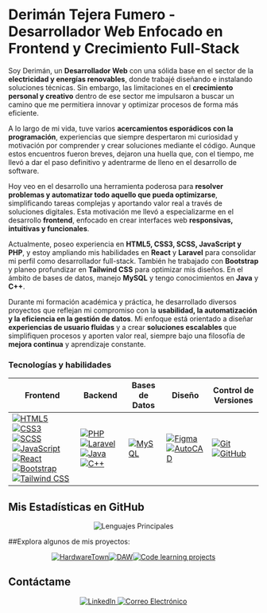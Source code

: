 # Derimán Tejera Fumero - Desarrollador Web Enfocado en Frontend y Crecimiento Full-Stack

Soy Derimán, un **Desarrollador Web** con una sólida base en el sector de la **electricidad y energías renovables**, donde trabajé diseñando e instalando soluciones técnicas. Sin embargo, las limitaciones en el **crecimiento personal y creativo** dentro de ese sector me impulsaron a buscar un camino que me permitiera innovar y optimizar procesos de forma más eficiente.

A lo largo de mi vida, tuve varios **acercamientos esporádicos con la programación**, experiencias que siempre despertaron mi curiosidad y motivación por comprender y crear soluciones mediante el código. Aunque estos encuentros fueron breves, dejaron una huella que, con el tiempo, me llevó a dar el paso definitivo y adentrarme de lleno en el desarrollo de software.

Hoy veo en el desarrollo una herramienta poderosa para **resolver problemas y automatizar todo aquello que pueda optimizarse**, simplificando tareas complejas y aportando valor real a través de soluciones digitales. Esta motivación me llevó a especializarme en el desarrollo **frontend**, enfocado en crear interfaces web **responsivas, intuitivas y funcionales**.

Actualmente, poseo experiencia en **HTML5, CSS3, SCSS, JavaScript y PHP**, y estoy ampliando mis habilidades en **React** y **Laravel** para consolidar mi perfil como desarrollador full-stack. También he trabajado con **Bootstrap** y planeo profundizar en **Tailwind CSS** para optimizar mis diseños. En el ámbito de bases de datos, manejo **MySQL** y tengo conocimientos en **Java** y **C++**.

Durante mi formación académica y práctica, he desarrollado diversos proyectos que reflejan mi compromiso con la **usabilidad, la automatización y la eficiencia en la gestión de datos**. Mi enfoque está orientado a diseñar **experiencias de usuario fluidas** y a crear **soluciones escalables** que simplifiquen procesos y aporten valor real, siempre bajo una filosofía de **mejora continua** y aprendizaje constante.

### Tecnologías y habilidades

| **Frontend** | **Backend** | **Bases de Datos** | **Diseño** | **Control de Versiones** |
|--------------|------------|--------------------|-----------|--------------------------|
| <a href="https://skillicons.dev" title="HTML5"><img src="https://skillicons.dev/icons?i=html" alt="HTML5" /></a> <a href="https://skillicons.dev" title="CSS3"><img src="https://skillicons.dev/icons?i=css" alt="CSS3" /></a> <a href="https://skillicons.dev" title="SCSS"><img src="https://skillicons.dev/icons?i=scss" alt="SCSS" /></a> <a href="https://skillicons.dev" title="JavaScript"><img src="https://skillicons.dev/icons?i=js" alt="JavaScript" /></a> <a href="https://skillicons.dev" title="React"><img src="https://skillicons.dev/icons?i=react" alt="React" /></a> <a href="https://skillicons.dev" title="Bootstrap"><img src="https://skillicons.dev/icons?i=bootstrap" alt="Bootstrap" /></a> <a href="https://skillicons.dev" title="Tailwind CSS"><img src="https://skillicons.dev/icons?i=tailwind" alt="Tailwind CSS" /></a> | <a href="https://skillicons.dev" title="PHP"><img src="https://skillicons.dev/icons?i=php" alt="PHP" /></a> <a href="https://skillicons.dev" title="Laravel"><img src="https://skillicons.dev/icons?i=laravel" alt="Laravel" /></a> <a href="https://skillicons.dev" title="Java"><img src="https://skillicons.dev/icons?i=java" alt="Java" /></a> <a href="https://skillicons.dev" title="C++"><img src="https://skillicons.dev/icons?i=cpp" alt="C++" /></a> | <a href="https://skillicons.dev" title="MySQL"><img src="https://skillicons.dev/icons?i=mysql" alt="MySQL" /></a> | <a href="https://skillicons.dev" title="Figma"><img src="https://skillicons.dev/icons?i=figma" alt="Figma" /></a> <a href="https://skillicons.dev" title="AutoCAD"><img src="https://skillicons.dev/icons?i=autocad" alt="AutoCAD" /></a> | <a href="https://skillicons.dev" title="Git"><img src="https://skillicons.dev/icons?i=git" alt="Git" /></a> <a href="https://skillicons.dev" title="GitHub"><img src="https://skillicons.dev/icons?i=github" alt="GitHub" /></a> |

## Mis Estadísticas en GitHub

<div align="center" style="display: flex; flex-direction: row; flex-wrap: wrap; justify-content: center;">
  <img src="https://github-readme-stats.vercel.app/api/top-langs/?username=deritf&layout=compact&theme=dark" alt="Lenguajes Principales" />
</div>

##Explora algunos de mis proyectos:

<div align="center">
  <p style="display: flex; flex-direction: row; flex-wrap: wrap; justify-content: center;">
    <a href="https://github.com/deritf/project-hardwaretown-store">
      <img src="https://github-readme-stats.vercel.app/api/pin/?username=deritf&repo=project-hardwaretown-store&theme=dark" alt="HardwareTown" />
    </a>
    <a href="https://github.com/deritf/DAW">
      <img src="https://github-readme-stats.vercel.app/api/pin/?username=deritf&repo=DAW&theme=dark" alt="DAW" />
    </a>
    <a href="https://github.com/deritf/code-learning-projects">
      <img src="https://github-readme-stats.vercel.app/api/pin/?username=deritf&repo=code-learning-projects&theme=dark" alt="Code learning projects" />
    </a>
  </p>
</div>

## Contáctame

<div align="center">
  <a href="https://www.linkedin.com/in/derim%C3%A1n-tejera-fumero-7467a5162/" target="_blank">
    <img src="https://skillicons.dev/icons?i=linkedin" alt="LinkedIn" />
  </a>
  <a href="mailto:deriman.tejera@gmail.com" target="_blank">
    <img src="https://skillicons.dev/icons?i=gmail" alt="Correo Electrónico" />
  </a>
</div>
